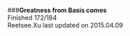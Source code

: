 ###__Greatness from Basis comes__    
Finished 172/184      
Reetsee.Xu last updated on 2015.04.09               
